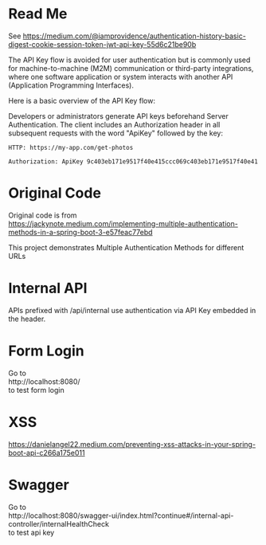 # Read Me

See
https://medium.com/@iamprovidence/authentication-history-basic-digest-cookie-session-token-jwt-api-key-55d6c21be90b

The API Key flow is avoided for user authentication but is commonly used for machine-to-machine (M2M) communication or
third-party integrations, where one software application or system interacts with another API (Application Programming
Interfaces).

Here is a basic overview of the API Key flow:

Developers or administrators generate API keys beforehand
Server Authentication. The client includes an Authorization header in all subsequent requests with the word "ApiKey"
followed by the key:

```
HTTP: https://my-app.com/get-photos

Authorization: ApiKey 9c403eb171e9517f40e415ccc069c403eb171e9517f40e41
```

# Original Code

Original code is from  
https://jackynote.medium.com/implementing-multiple-authentication-methods-in-a-spring-boot-3-e57feac77ebd

This project demonstrates Multiple Authentication Methods for different URLs

# Internal API

APIs prefixed with /api/internal use authentication via API Key embedded in the header.

# Form Login

Go to  
http://localhost:8080/  
to test form login

# XSS

https://danielangel22.medium.com/preventing-xss-attacks-in-your-spring-boot-api-c266a175e011

# Swagger

Go to  
http://localhost:8080/swagger-ui/index.html?continue#/internal-api-controller/internalHealthCheck  
to test api key

